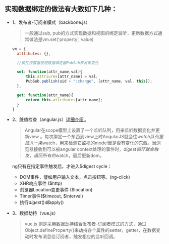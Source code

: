 ## 实现数据绑定的做法有大致如下几种：

  * 1、发布者-订阅者模式（backbone.js）

    > 一般通过sub, pub的方式实现数据和视图的绑定监听，更新数据方式通常做法是vm.set('property', value)

    ```js
    vm = {
      atttibutes: {},

      //属性设置器使用数据绑定器PubSub来发布变化   

      set: function(attr_name,val){
          this.attriures[attr_name] = val;
          PubSub.publish(uid + ":change", [attr_name, val, this]);
      },

      get: function(attr_name){
          return this.attributes[attr_name];
      }
    }
    ```

  * 2、脏值检查（angular.js）[详细介绍..](./angular)

    > Angular在scope模型上设置了一个监听队列，用来监听数据变化并更新view 。每次绑定一个东西到view上时AngularJS就会往$watch队列里插入一条$watch，用来检测它监视的model里是否有变化的东西。当浏览器接收到可以被angular context处理的事件时，$digest循环就会触发，遍历所有的$watch，最后更新dom。

    ng只有在指定事件触发后，才进入$digest cycle：

    - DOM事件，譬如用户输入文本，点击按钮等。(ng-click)
    - XHR响应事件 ($http)
    - 浏览器Location变更事件 ($location)
    - Timer事件($timeout, $interval)
    - 执行$digest()或$apply()

  * 3、数据劫持（vue.js）

    > vue.js 则是采用数据劫持结合发布者-订阅者模式的方式，通过Object.defineProperty()来劫持各个属性的setter，getter，在数据变动时发布消息给订阅者，触发相应的监听回调。
